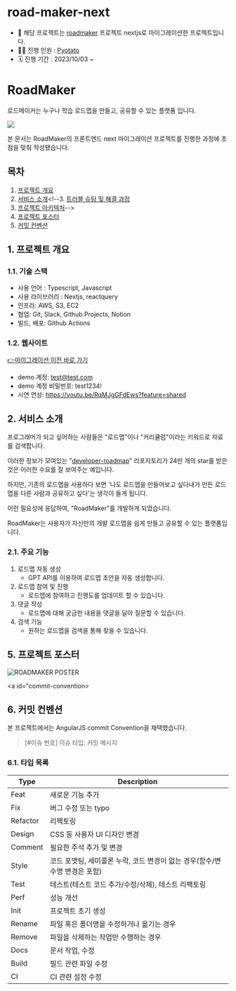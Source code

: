 # road-maker-next

* 🛫 해당 프로젝트는 [roadmaker](http://roadmaker.site/) 프로젝트 nextjs로 마이그레이션한 프로젝트입니다. 
* 👩‍💻 진행 인원 : [Pyotato](https://github.com/Pyotato)
* 🗓️ 진행 기간 : 2023/10/03 ~ 

# RoadMaker

로드메이커는 누구나 학습 로드맵을 만들고, 공유할 수 있는 플랫폼 입니다.

<img src='https://github.com/road-maker/road-maker-spring/assets/60874549/9bcc467d-9963-48c1-9e61-afb6722c7bff' style="width:'180px'"/>

본 문서는 RoadMaker의 프론트엔드 next 마이그레이션 프로젝트를 진행한 과정에 초점을 맞춰 작성됐습니다.

## 목차
1. [프로젝트 개요](#overview)
2. [서비스 소개](#intro)<!--3. [트러블 슈팅 및 해결 과정](#issue)
4. [프로젝트 아키텍처](#frontend)-->
3. [프로젝트 포스터](#poster)
4. [커밋 컨벤션](#commit-convention)


<a id="overview"></a>
## 1. 프로젝트 개요

### 1.1. 기술 스택
- 사용 언어 : Typescript, Javascript
- 사용 라이브러리 : Nextjs, reactquery
- 인프라: AWS, S3, EC2
- 협업: Git, Slack, Github Projects, Notion
- 빌드, 배포: Github Actions

### 1.2. 웹사이트

[👉마이그레이션 이전 바로 가기](http://roadmaker.site)

- demo 계정: test@test.com
- demo 계정 비밀번호: test1234!
- 시연 연상: https://youtu.be/RqMJgGFdEws?feature=shared

<a id="intro"></a>
## 2. 서비스 소개

프로그래머가 되고 싶어하는 사람들은 "로드맵"이나 "커리큘럼"이라는 키워드로 자료를 검색합니다.

이러한 정보가 모여있는 "[developer-roadmap](https://github.com/kamranahmedse/developer-roadmap)" 리포지토리가 24만 개의 star를 받은 것은 이러한 수요를 잘 보여주는 예입니다.

하지만, 기존의 로드맵을 사용하다 보면 '나도 로드맵을 만들어보고 싶다내가 만든 로드맵을 다른 사람과 공유하고 싶다'는 생각이 들게 됩니다.

이런 필요성에 응답하여, "RoadMaker"를 개발하게 되었습니다.

RoadMaker는 사용자가 자신만의 개발 로드맵을 쉽게 만들고 공유할 수 있는 플랫폼입니다.

### 2.1. 주요 기능

1. 로드맵 자동 생성
   - GPT API를 이용하여 로드맵 초안을 자동 생성합니다.
2. 로드맵 참여 및 진행
   - 로드맵에 참여하고 진행도를 업데이트 할 수 있습니다.
3. 댓글 작성
   - 로드맵에 대해 궁금한 내용을 댓글을 달아 질문할 수 있습니다.
4. 검색 기능
   - 원하는 로드맵을 검색을 통해 찾을 수 있습니다.
<!--
<a id="issue"></a>
## 3. 기술적 issue 해결 과정

- 

<a id="architecture"></a>
## 4. 프로젝트 아키텍처

![image](https://github.com/road-maker/road-maker-spring/assets/60874549/3a0a5263-fe33-4df0-827e-504b50dffbcc) 
-->
<a id="poster"></a>
## 5. 프로젝트 포스터

![ROADMAKER POSTER](https://github.com/road-maker/road-maker-spring/assets/60874549/03e43fc1-e4ed-46ed-8330-d74cd11ff934)

<a id="commit-convention></a>
## 6. 커밋 컨벤션

본 프로젝트에서는 AngularJS commit Convention을 채택했습니다.

> [#이슈 번호] 이슈 타입: 커밋 메시지

### 6.1. 타입 목록

Type | Description
-- | --
Feat | 새로운 기능 추가
Fix | 버그 수정 또는 typo
Refactor | 리팩토링
Design | CSS 등 사용자 UI 디자인 변경
Comment | 필요한 주석 추가 및 변경
Style | 코드 포맷팅, 세미콜론 누락, 코드 변경이 없는 경우(함수/변수명 변경은 포함)
Test | 테스트(테스트 코드 추가/수정/삭제), 테스트 리팩토링
Perf | 성능 개선
Init | 프로젝트 초기 생성
Rename | 파일 혹은 폴더명을 수정하거나 옮기는 경우
Remove | 파일을 삭제하는 작업만 수행하는 경우
Docs | 문서 작업, 수정
Build | 빌드 관련 파일 수정
CI | CI 관련 설정 수정



